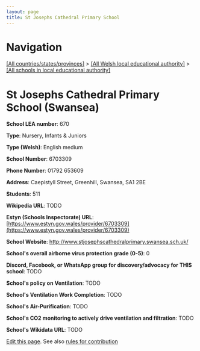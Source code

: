 ```yaml
---
layout: page
title: St Josephs Cathedral Primary School
---
```

# Navigation

[[All countries/states/provinces]](../../..) > [[All Welsh local educational authority]](../..) > [[All schools in local educational authority]](..)

# St Josephs Cathedral Primary School (Swansea)

**School LEA number**: 670

**Type**: Nursery, Infants & Juniors

**Type (Welsh)**: English medium

**School Number**: 6703309

**Phone Number**: 01792 653609

**Address**: Caepistyll Street, Greenhill, Swansea, SA1 2BE

**Students**: 511

**Wikipedia URL**: TODO

**Estyn (Schools Inspectorate) URL**: [https://www.estyn.gov.wales/provider/6703309](https://www.estyn.gov.wales/provider/6703309)

**School Website**: http://www.stjosephscathedralprimary.swansea.sch.uk/

**School's overall airborne virus protection grade (0-5)**: 0

**Discord, Facebook, or WhatsApp group for discovery/advocacy for THIS school**: TODO

**School's policy on Ventilation**: TODO

**School's Ventilation Work Completion**: TODO

**School's Air-Purification**: TODO

**School's CO2 monitoring to actively drive ventilation and filtration**: TODO

**School's Wikidata URL**: TODO




[Edit this page](https://github.com/VentilationProject/Wales/edit/prif/./Swansea/St_Josephs_Cathedral_Primary_School.md). See also [rules for contribution](../../../contribution-rules/)